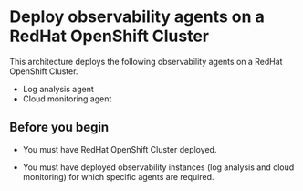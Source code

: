 # Deploy observability agents on a RedHat OpenShift Cluster

This architecture deploys the following observability agents on a RedHat OpenShift Cluster.

* Log analysis agent
* Cloud monitoring agent

## Before you begin

* You must have RedHat OpenShift Cluster deployed.

* You must have deployed observability instances (log analysis and cloud monitoring) for which specific agents are required.
